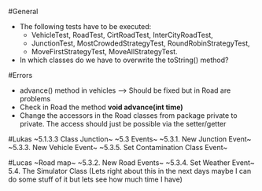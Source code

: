 #General
- The following tests have to be executed:
	- VehicleTest, RoadTest, CirtRoadTest, InterCityRoadTest,
	- JunctionTest, MostCrowdedStrategyTest, RoundRobinStrategyTest,
	- MoveFirstStrategyTest, MoveAllStrategyTest.
- In which classes do we have to overwrite the toString() method?

#Errors
- advance() method in vehicles --> Should be fixed but in Road are problems
- Check in Road the method <b> void advance(int time) </b>
- Change the accessors in the Road classes from package private to private. The access should just be possible via the setter/getter

#Lukas
~5.1.3.3 Class Junction~
~5.3 Events~
~5.3.1. New Junction Event~
~5.3.3. New Vehicle Event~
~5.3.5. Set Contamination Class Event~

#Lucas
~Road map~
~5.3.2. New Road Events~
~5.3.4. Set Weather Event~
5.4. The Simulator Class (Lets right about this in the next days maybe I can do some stuff of it but lets see how much time I have)